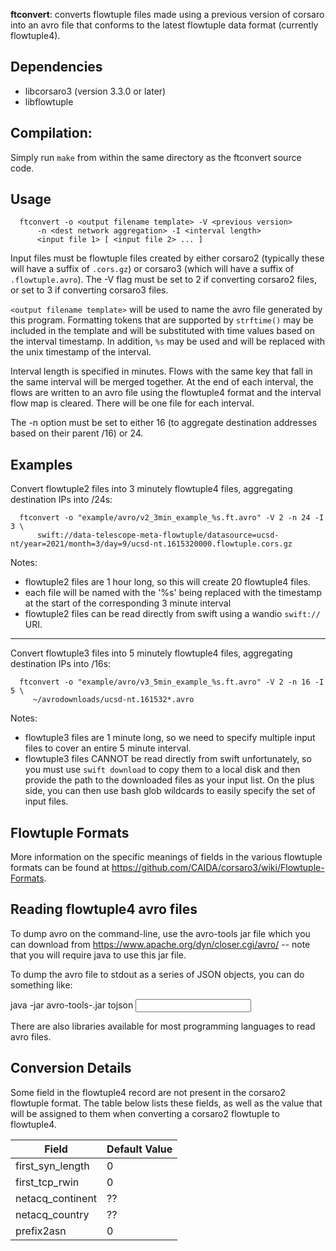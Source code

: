 **ftconvert**: converts flowtuple files made using a previous version of
corsaro into an avro file that conforms to the latest flowtuple data
format (currently flowtuple4).

## Dependencies

 - libcorsaro3 (version 3.3.0 or later)
 - libflowtuple


## Compilation:

Simply run `make` from within the same directory as the ftconvert source code.


## Usage

```
  ftconvert -o <output filename template> -V <previous version>
      -n <dest network aggregation> -I <interval length>
      <input file 1> [ <input file 2> ... ]
```

Input files must be flowtuple files created by either corsaro2 (typically these
will have a suffix of `.cors.gz`) or corsaro3 (which will have a suffix of
`.flowtuple.avro`). The -V flag must be set to 2 if converting corsaro2
files, or set to 3 if converting corsaro3 files.

`<output filename template>` will be used to name the avro file generated by
this program. Formatting tokens that are supported by `strftime()` may be
included in the template and will be substituted with time values based on
the interval timestamp. In addition, `%s` may be used and will be replaced
with the unix timestamp of the interval.

Interval length is specified in minutes. Flows with the same key that fall
in the same interval will be merged together. At the end of each interval,
the flows are written to an avro file using the flowtuple4 format and the
interval flow map is cleared. There will be one file for each interval.

The -n option must be set to either 16 (to aggregate destination addresses
based on their parent /16) or 24.

## Examples

Convert flowtuple2 files into 3 minutely flowtuple4 files, aggregating
destination IPs into /24s:

```
  ftconvert -o "example/avro/v2_3min_example_%s.ft.avro" -V 2 -n 24 -I 3 \
      swift://data-telescope-meta-flowtuple/datasource=ucsd-nt/year=2021/month=3/day=9/ucsd-nt.1615320000.flowtuple.cors.gz
```

Notes:
 * flowtuple2 files are 1 hour long, so this will create 20 flowtuple4 files.
 * each file will be named with the '%s' being replaced with the timestamp at
   the start of the corresponding 3 minute interval
 * flowtuple2 files can be read directly from swift using a wandio `swift://`
   URI.


----

Convert flowtuple3 files into 5 minutely flowtuple4 files, aggregating
destination IPs into /16s:

```
  ftconvert -o "example/avro/v3_5min_example_%s.ft.avro" -V 2 -n 16 -I 5 \
     ~/avrodownloads/ucsd-nt.161532*.avro
```

Notes:
 * flowtuple3 files are 1 minute long, so we need to specify multiple input
   files to cover an entire 5 minute interval.
 * flowtuple3 files CANNOT be read directly from swift unfortunately, so you
   must use `swift download` to copy them to a local disk and then provide
   the path to the downloaded files as your input list. On the plus side, you
   can then use bash glob wildcards to easily specify the set of input files.


## Flowtuple Formats

More information on the specific meanings of fields in the various flowtuple
formats can be found at
https://github.com/CAIDA/corsaro3/wiki/Flowtuple-Formats.

## Reading flowtuple4 avro files

To dump avro on the command-line, use the avro-tools jar file which you can
download from https://www.apache.org/dyn/closer.cgi/avro/ -- note that
you will require java to use this jar file.

To dump the avro file to stdout as a series of JSON objects, you can do
something like:

  java -jar avro-tools-<version>.jar tojson <input file>

There are also libraries available for most programming languages to read avro
files.


## Conversion Details

Some field in the flowtuple4 record are not present in the corsaro2
flowtuple format. The table below lists these fields, as well as the value
that will be assigned to them when converting a corsaro2 flowtuple to
flowtuple4.

Field             |  Default Value
------------------|----------------
first_syn_length  |  0
first_tcp_rwin    |  0
netacq_continent  | ??
netacq_country    | ??
prefix2asn        |  0




